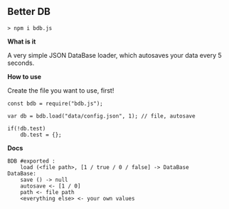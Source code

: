 **Better DB**
---

`> npm i bdb.js`



**What is it**


A very simple JSON DataBase loader, which autosaves your data every 5 seconds.



**How to use**


Create the file you want to use, first!

```
const bdb = require("bdb.js");

var db = bdb.load("data/config.json", 1); // file, autosave

if(!db.test)
    db.test = {};
```



**Docs**

```
BDB #exported :
    load (<file path>, [1 / true / 0 / false] -> DataBase
DataBase:
    save () -> null
    autosave <- [1 / 0]
    path <- file path
    <everything else> <- your own values
```